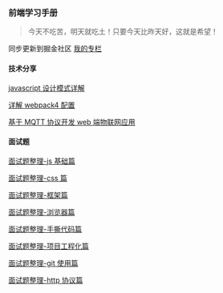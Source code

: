 ### 前端学习手册

> 今天不吃苦，明天就吃土！只要今天比昨天好，这就是希望！

同步更新到掘金社区 [我的专栏](https://juejin.im/user/5c242177f265da610e8022b2/posts)

#### 技术分享

[javascript 设计模式详解](https://github.com/hanyueqiang/frontEnd_book/blob/master/javascript%E8%AE%BE%E8%AE%A1%E6%A8%A1%E5%BC%8F%E8%AF%A6%E8%A7%A3.md)

[详解 webpack4 配置](https://github.com/hanyueqiang/frontEnd_book/blob/master/javascript%E8%AE%BE%E8%AE%A1%E6%A8%A1%E5%BC%8F%E8%AF%A6%E8%A7%A3.md)

[基于 MQTT 协议开发 web 端物联网应用](https://github.com/hanyueqiang/frontEnd_book/blob/master/javascript%E8%AE%BE%E8%AE%A1%E6%A8%A1%E5%BC%8F%E8%AF%A6%E8%A7%A3.md)

#### 面试题

[面试题整理-js 基础篇](<https://github.com/hanyueqiang/frontEnd_book/blob/master/%E8%BF%9B%E5%A4%A7%E5%8E%82%E4%B8%8D%E8%BF%B7%E8%B7%AF(%E5%89%8D%E7%AB%AF)%E4%B9%8B%E4%B8%80%E9%9D%A2.md>)

[面试题整理-css 篇](<https://github.com/hanyueqiang/frontEnd_book/blob/master/%E8%BF%9B%E5%A4%A7%E5%8E%82%E4%B8%8D%E8%BF%B7%E8%B7%AF(%E5%89%8D%E7%AB%AF)%E4%B9%8B%E4%B8%80%E9%9D%A2.md>)

[面试题整理-框架篇](<https://github.com/hanyueqiang/frontEnd_book/blob/master/%E8%BF%9B%E5%A4%A7%E5%8E%82%E4%B8%8D%E8%BF%B7%E8%B7%AF(%E5%89%8D%E7%AB%AF)%E4%B9%8B%E4%B8%80%E9%9D%A2.md>)

[面试题整理-浏览器篇](<https://github.com/hanyueqiang/frontEnd_book/blob/master/%E8%BF%9B%E5%A4%A7%E5%8E%82%E4%B8%8D%E8%BF%B7%E8%B7%AF(%E5%89%8D%E7%AB%AF)%E4%B9%8B%E4%B8%80%E9%9D%A2.md>)

[面试题整理-手撕代码篇](<https://github.com/hanyueqiang/frontEnd_book/blob/master/%E8%BF%9B%E5%A4%A7%E5%8E%82%E4%B8%8D%E8%BF%B7%E8%B7%AF(%E5%89%8D%E7%AB%AF)%E4%B9%8B%E4%B8%80%E9%9D%A2.md>)

[面试题整理-项目工程化篇](<https://github.com/hanyueqiang/frontEnd_book/blob/master/%E8%BF%9B%E5%A4%A7%E5%8E%82%E4%B8%8D%E8%BF%B7%E8%B7%AF(%E5%89%8D%E7%AB%AF)%E4%B9%8B%E4%B8%80%E9%9D%A2.md>)

[面试题整理-git 使用篇](<https://github.com/hanyueqiang/frontEnd_book/blob/master/%E8%BF%9B%E5%A4%A7%E5%8E%82%E4%B8%8D%E8%BF%B7%E8%B7%AF(%E5%89%8D%E7%AB%AF)%E4%B9%8B%E4%B8%80%E9%9D%A2.md>)

[面试题整理-http 协议篇](<https://github.com/hanyueqiang/frontEnd_book/blob/master/%E8%BF%9B%E5%A4%A7%E5%8E%82%E4%B8%8D%E8%BF%B7%E8%B7%AF(%E5%89%8D%E7%AB%AF)%E4%B9%8B%E4%B8%80%E9%9D%A2.md>)
